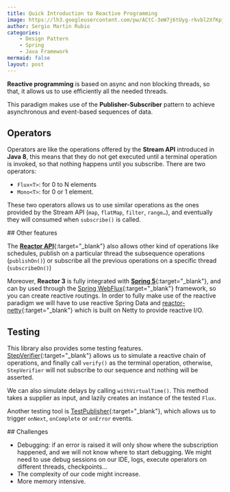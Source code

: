 ```yaml
---
title: Quick Introduction to Reactive Programming
image: https://lh3.googleusercontent.com/pw/ACtC-3eW7j6tUyg-rkvbl2XfKpjwB6VJz-8p9YdVgQZgTKJ9C3MlSsE182BUm0zzF1e77jwYQpI9yP1ZqBdsv81T_rg114oVXtz4hpfctgbq8V7B15TOfOZbWYoWdBQl5ag5Qvv2TbiU78Q-KhBUE-Lp_AVI=w640-h421-no?authuser=1
author: Sergio Martin Rubio
categories:
    - Design Pattern
    - Spring
    - Java Framework
mermaid: false
layout: post
---
```


**Reactive programming** is based on async and non blocking threads, so that, it allows us to use efficiently all the needed threads.

This paradigm makes use of the **Publisher-Subscriber** pattern to achieve asynchronous and event-based sequences of data.

## Operators

Operators are like the operations offered by the **Stream API** introduced in **Java 8**, this means that they do not get executed until a terminal operation is invoked, so that nothing happens until you subscribe. There are two operators:

- `Flux<T>`: for 0 to N elements
- `Mono<T>`: for 0 or 1 element.

These two operators allows us to use similar operations as the ones provided by the Stream API (`map`, `flatMap`, `filter`, `range…`), and eventually they will consumed when `subscribe()` is called.

## Other features

The [**Reactor API**](https://projectreactor.io/){:target="_blank"} also allows other kind of operations like schedules, publish on a particular thread the subsequence operations (`publishOn()`) or subscribe all the previous operations on a specific thread (`subscribeOn()`)

Moreover, **Reactor 3** is fully integrated with [**Spring 5**](https://spring.io/blog/2017/09/28/spring-framework-5-0-goes-ga){:target="_blank"}, and can by used through the [Spring WebFlux](https://docs.spring.io/spring/docs/current/spring-framework-reference/web-reactive.html){:target="_blank"} framework, so you can create reactive routings. In order to fully make use of the reactive paradigm we will have to use reactive Spring Data and [reactor-netty](https://github.com/reactor/reactor-netty){:target="_blank"} which is built on Netty to provide reactive I/O.

## Testing

This library also provides some testing features. [StepVerifier](https://projectreactor.io/docs/test/release/api/reactor/test/StepVerifier.html){:target="_blank"} allows us to simulate a reactive chain of operations, and finally call `verify()` as the terminal operation, otherwise, `StepVerifier` will not subscribe to our sequence and nothing will be asserted.

We can also simulate delays by calling `withVirtualTime()`. This method takes a supplier as input, and lazily creates an instance of the tested `Flux`.

Another testing tool is [TestPublisher](https://projectreactor.io/docs/test/release/api/reactor/test/publisher/TestPublisher.html){:target="_blank"}, which allows us to trigger `onNext`, `onComplete` or `onError` events.

## Challenges

- Debugging: if an error is raised it will only show where the subscription happened, and we will not know where to start debugging. We might need to use debug sessions on our IDE, logs, execute operators on different threads, checkpoints…
- The complexity of our code might increase.
- More memory intensive.